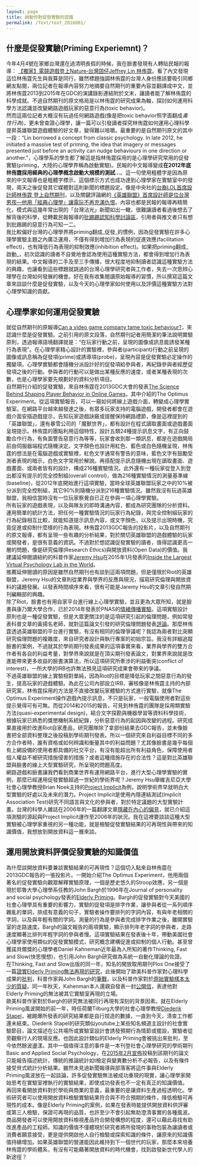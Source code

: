 ```yaml
---
layout: page
title: 啟動你對促發實驗的認識
permalink: /Text/text_2016001/
---
```


## 什麼是促發實驗(Priming Experiemnt)？
今年4月4號在家鄉台灣還在過清明長假的時候，我在臉書發現有人轉貼民報的報導：
[【獨家】電競遊戲登上Nature‐台灣囝仔Jeffrey Lin 林侑霆][1]。看了內文發現這位林侑霆先生與我算是同行，雖然標題強調林侑霆的台灣人身份應該要吸引同鄉網友點閱，兩位記者在報導內容努力地摘要自然期刊的重要內容並翻譯成中文，並將林侑霆2013到2015年在GDC的演講錄影連結附於文末，讓讀者能了解林侑霆的科學成就。不過自然期刊的原文格局是以林侑霆的研究成果為軸，探討如何運用科學方法認識並改變網路遊戲玩家的惡意行為(toxic behavior)。  
然而這兩位記者大概沒有玩過任何網路遊戲(像是把toxic behavior照字面翻成*毒性行為*)，更未曾查證心理學，讓一篇可以引發讀者探究林侑霆如何運用心理科學提昇英雄聯盟遊戲體驗的好文章，變得難以咀嚼。最重要的是自然期刊原文的其中一段：“Lin borrowed a concept from classic psychology. In late 2012, he initiated a massive test of priming, the idea that imagery or messages presented just before an activity can nudge behaviours in one direction or another.”，心理學系的學生都了解這是指林侑霆採用的是心理學研究常用的促發實驗(priming，大陸的心理學界稱為啟動實驗)。民報的中文報導變成**在2012年底林侑霆採用經典的心理學概念啟動大規模的測試...**。這一句使用粗體字是因為原來的中文報導也是粗體字標示，這個標示方式也成功達到心理學家在實驗室中的發現，兩天之後促發其它媒體對這則新聞的標題設定。像是中央社的[台裔LOL首席設計師林侑霆 登上自然期刊][2]，以及關鍵評論網的[《英雄聯盟》首席設計師是位台灣男孩—他用「經典心理學」讓電玩不再充滿仇恨][3]。內容也都是民報的報導再精簡化，模式與這幾年常出現的「台灣沾光」新聞如出一轍，很難讓讀者看過後想去了解背後的科學，從轉載民報報導的[批踢踢認知科學討論區](https://www.ptt.cc/bbs/Cognitive/M.1459772053.A.246.html)，引用者與推文者只有想到批踢踢的惡意行為可知一二。  
我比較偏好台灣的心理學界將priming翻成_促發_的慣例，因為促發實驗在許多心理學實驗主題之內廣泛運用，不僅有得到增加行為表現的促進效應(facilitation effect)，也有降低行為表現的抑制效應(inhibition effect)。如果把priming翻成_啟動_，初次認識的讀者不自覺地會認為使用這種實驗方法，都會得到增加行為表現的結果。中文報導的二手及至三手傳播，很大程度地抑制讀者認識這種實驗方法的興趣，也讓看到這些標題就跳過的台灣心理學研究者與工作者，失去一次思辨心理學在台灣如何發展的機會。好在我有收集閱讀原始報導的習慣，所以撰寫這篇文章來談談什麼是促發實驗，以及今天的心理學家如何使用以及評價這種實驗方法對心理學知識的貢獻。  

## 心理學家如何運用促發實驗
就從自然期刊的原報導[Can a video game company tame toxic behaviour?][4]，來認識什麼是促發實驗。之前引用的原文段落，自然期刊記者用簡潔的筆法說明實驗原則，透過報導語境翻譯就是：“在玩家行動之前，呈現的圖像或訊息能誘發某種行為表現”。在心理學家精心設計的實驗裡，參與者(participant)行動之前呈現的圖像或訊息稱為促發項(prime)或誘導項(probe)，呈現內容是促發實驗必定操作的獨變項，心理學實驗都會隨機分派設計好的促發項給參與者，再紀錄參與者經歷促發項之後的行動。參與者的行動可以是做出某種反應的速度，或者某種表現的次數，也是心理學家要先規劃好的資料分析項目。  
自然期刊介紹的促發實驗，來自林侑霆在2013GDC大會的發表[The Science Behind Shaping Player Behavior in Online Games][5]，其中介紹的The Optimus Experiment。從這項實驗報告，可以一窺如何將線上遊戲介面，轉變成心理學實驗室。在網路平台越來越發達之後，有眾多玩家支持的電腦遊戲，開發者都會在遊戲介面安插遊戲提示，告知玩家遊戲訣竅或提醒保持網路禮節，像是這裡提到的「英雄聯盟」，還有暴雪公司的「魔獸世界」，都有設計在程式讀取畫面或遊戲畫面呈現提示。林侑霆的團點利用這個特性，設計五類24種提示訊息文字，有正向鼓勵合作行為，有負面警告惡意行為等等，玩家會收到那一類訊息，都是在遊戲開局前由伺服器端程式隨機決定。文字顏色也設計用紅色、藍色或白色隨機呈現，林侑霆的想法是在電腦遊戲或實驗裡，紅色文字通常有警告的意味，藍色文字有鼓勵受測者表現的暗示，白色文字常用於解說。再搭配提示訊息隨機出現在讀取畫面、遊戲畫面、或兩者皆有的設計，構成216種實驗情況。此外還有一種玩家從登入到登出都沒有提示的完全控制組(overall control)，做為216種實驗情況的測量基準線(baseline)，從2012年底開始進行這項實驗，當時全球英雄聯盟玩家之中的10%被分派到完全控制組，其它90%則隨機分派到216種實驗情況。雖然我沒有玩過英雄聯盟，我相信當時沒有一位玩家察覺自已正在參與一項心理學實驗。  
所有玩家的遊戲表現，以及與隊友的即時溝通內容，都成為研究團隊的分析資料。運用簡單的統計方法，把任何一種實驗情況的玩家行為紀錄，與完全控制組玩家的行為紀錄相互比較，就能知道提示訊息內容，或文字顏色，以及提示出現時機，究竟促進或抑制什麼樣的行為表現。林侑霆2013GDC報告的投影片，以及自然期刊的原文報導，都有呈現一些有趣的分析結果，對於關切英雄聯盟的遊戲體驗的玩家或開發者，是很有意義的資訊。不過對於想認識促發實驗的讀者，值得認識更高一層的問題，像是研究倫理(Research Ethics)與開放資料(Open Data)的價值。我建議延伸閱讀紐約的科普作家[Jeremy Hsu](https://sciencehsu.com/)在2015年1月發表的[Inside the Largest Virtual Psychology Lab in the World][6]。  
推薦延伸閱讀的原因是雖然自然期刊也有談到這兩項問題，但是僅限於Riot的英雄聯盟，Jeremy Hsu的文章則從業界與學界的反應與現況，描寫研究倫理與開放資料的議題發展。以發表時間順序來看，很有可能是Jaremy Hsu的文章引發自然期刊編輯部的興趣。  
除了Riot，臉書也有用自家平台進行線上心理學實驗，並且更為大眾所知，就是臉書與康乃爾大學合作，已於2014年發表於PNAS的[情緒傳播實驗][12]。這項實驗設計原則也是一種促發實驗，但是大眾更關注的是這項研究引起的倫理問題，例如常發表科普文章的黃揚名老師，就對這篇論文引發的研究倫理問題發表[評論](http://yangminghuang.blogspot.nl/2014/06/blog-post_30.html)。那麼林侑霆透過英雄聯盟的平台進行實驗，有沒有相同的倫理爭議呢？我認為兩者對比突顯研究倫理問題的複雜度，來自研究者設計與執行專案的初始宗旨。我沒有詳細追蹤臉書的案例，不過就其於學術期刊發表成果的這項事實來看，業界與學界的雙方合作者有各自的利益考量，對學界來說就是在頂尖期刊發表論文，對業界來說就是改進能帶來更多收益的臉書演算法，所以這項研究所牽涉的利益衝突(conflict of interest)，一所大學的IRB也許無法預見這項研究成果會帶來的爭議。  
不過英雄聯盟的線上實驗相對單純，因為Riot的目標是降低玩家之間惡意行為的發生，提高玩家的遊戲體驗。為此在公司內部設立IRB，審核像是林侑霆主持的內部研究案，林侑霆採用的方法是不直接改變玩家體驗的方式進行實驗，就像The Optimus Experiment操作遊戲內提示訊息，不只是玩家，一般電腦使用者對這些提示覺得可有可無。而從2014和2015的報告，可見到林侑霆的團隊是採用類實驗方法(quasi-experimental design)，結合文字探勘與機器學習等資料科學技術，根據玩家已熟悉的獎懲機制系統紀錄，分析惡意行為的起因與改變的過程。研究成果直接用於改進Riot自家產品，研究團隊除了拿部份結果去GDC報告，並未像臉書把全部資料整理之後投稿到學術期刊發表。所以一個研究來自利益目標不同的多方合作者時，誰有資格或如何辨識和衡量其中的利益問題？尤其像臉書是幾乎每個有上網設備的使用者都具備的社交平台，有沒有能超出所有利益角色，保障使用者個人權益不被研究措施侵害的措施？或者這種措施存在的合法性？這是對比英雄聯盟與臉書的線上大型實驗研究，所呈現的問題高度。   
網路遊戲和臉書讓我們看到商業世界有運用網路平台，進行大型心理學實驗的實例，那麼已經運用促發實驗超過一世紀的學術界呢？Jeremy Hsu舉維吉尼亞大學社會心理學教授Brian Noek主持的[Project Implicit](https://implicit.harvard.edu/implicit/research/)為例，說明學術界早就明白大型實驗的好處以及未來的潛力。Project Implicit是使用內隱連結測試(Implicit Association Test)研究不同語言與文化的參與者，對於特定議題的大型實驗計畫。台灣的科學人雜誌在2006年的一篇翻譯文章[隱藏在內心的偏見][13]，就已介紹這項測驗的源起與Project Implicit運作至2006年的狀況。我在這裡要談談這種大型實驗被心理學家重視的另一種功能，就是檢驗促發實驗結果的可再現性與帶來的知識價值，我想放到開放資料這一層來談。  

## 運用開放資料評價促發實驗的知識價值
為什麼談開放資料要兼談實驗結果的可再現性？這個切入點來自林侑霆在2013GDC報告的一張投影片。一開始介紹The Optimus Experiment，他用兩個著名的促發實驗向觀眾解釋實驗原理，一個是歷史悠久的Stroop效應，另一個是現於耶魯大學心理學系任教的John Bargh於1996年在Journal of personality and social psychology發表的[Elderly Priming][7]。Bargh的促發實驗對今天美國的社會心理學具有重要的影響力，實驗的促發項是排字作業，讓參與者從一系列順序雜亂的單詞，排成有意義的句子，實驗者操作要排列的字詞內容，有與年老相關的字詞，以及與年輕有關的字詞。測量的行為是參與者完成排字作業之後，離開實驗室的走路速度。Bargh的論文報告的兩項實驗，顯示排列年老字詞的參與者，走路速度顯著比排列年輕字詞的參與者慢。這項實驗結果在發表後十年，帶動美國社會心理學家使用類似的促發實驗模式，研究概念建構促進或抑制的個人行動。甚至曾獲諾貝爾獎的心理學者Daniel Kahneman近年最為人所知的著作Thinking, Fast and Slow(快思慢想)，也引用John Bargh研究做為系統一自動化理論的佐證。  
在Thinking, Fast and Slow出版的同一年，知名的開放取用期刊Plos One接受了一篇[證實Elderly Priming無法再現的研究][8]，此後開始了歐美科普作家對心理科學成果的[批判][10]，科普作家與John Bargh的[筆戰][11]，以及科普作家對於[原始實驗樣本太少的質疑][9]。同一年秋天，Kahenman本人還親自發表一封[公開信][14]，表達他對Elderly Priming的無法被其它實驗室再現的立場。  
歐美科普作家對於Bargh的研究無法被同行再現有深刻的背景因素。就在Elderly Priming風波開始的前一年，時任荷蘭Tilburg大學的社會心理學教授[Diederik Stapel](https://en.wikipedia.org/wiki/Diederik_Stapel)，被踢爆所發表的研究結果都是自行捏造的數據，一直到今天，清查工作都還未結束。Diederik Stapel的研究類似youtube上某些知名頻道主設計的社會實驗節目，論文描述在公共場所或實驗室設計會誘發預期行為情節或擺設，實驗者從旁觀察行人的現場反應。也因此設計類似的Elderly Priming會被挑出來批判，至今依然餘波盪漾。其中一個值得注意的事件是一本刊登社會心理學研究的學術期刊Basic and Applied Social Psychology，在[2015年2月宣佈][15]投稿到該期刊的論文只能報告描述統計，傳統的推論統計如t檢定與變異數分析不必報告，以及有條件接受貝式統計分析結果。雖然未見過新聞報導與部落客將這件事與Elderly Priming風波放在一起談論，許多促發實驗無法被成功重現的現實，讓心理學家開始思考在實驗室裡執行的實驗結果，即使成功發表也不一定有真正的知識價值。  
再回來看開放資料對於學術與商業的意義，最重要的是讓資料生產過程透明化。學術研究者可以使用開放資料檢驗實驗結果符合與不符合預期的條件，降低檢驗可再現性的成本。像是Elderly Priming的案例，如果在發表時能提供開放資料供評審或第三人檢驗，保證可再現的品質，也許至少不會引起無助澄清事實的各種風波。商品開發者可以使用開放資料檢視產品符合開發構想的程度，還可以藉此尋找有助改進產品的工程師。知識的價值不僅體現於研究者將所發現的事物包裝為讓讀者或消費者願意接受，更是提供開啟他人自行檢驗或探索知識的條件，讓原來的知識價值持續增加。如果英雄聯盟的營運能因此維持到下一個世代的玩家，那麼本來培養林侑霆的學術體系，有沒有可能藉著開放資料的時代機會，找到啟發新世代學人的新途徑？

[1]: http://www.peoplenews.tw/news/b1aa9871-c210-4182-a64f-fafa1f042c97

[2]: http://www.cna.com.tw/news/ahel/201604070232-1.aspx

[3]: http://www.thenewslens.com/post/308152/

[4]: http://www.nature.com/news/can-a-video-game-company-tame-toxic-behaviour-1.19647

[5]: http://gdcvault.com/play/1017940/The-Science-Behind-Shaping-Player

[6]: https://backchannel.com/inside-the-largest-virtual-psychology-lab-in-the-world-7c0d2c43cda5#.ae9ffdaug

[7]: http://www.ncbi.nlm.nih.gov/pubmed?cmd=Search&doptcmdl=Citation&defaultField=Title%20Word&term=Bargh%5Bauthor%5D%20AND%20Automaticity%20of%20social%20behavior%3A%20direct%20effects%20of%20trait%20construct%20and%20stereotype-activation%20on%20action.

[8]: http://journals.plos.org/plosone/article?id=10.1371/journal.pone.0029081#pone.0029081-Bargh1

[9]: https://hardsci.wordpress.com/2012/03/12/some-reflections-on-the-bargh-doyen-elderly-walking-priming-brouhaha/

[10]: http://blogs.discovermagazine.com/notrocketscience/2012/01/18/primed-by-expectations-%E2%80%93-why-a-classic-psychology-experiment-isn%E2%80%99t-what-it-seemed/#.VwoQRGh95eU

[11]: https://www.psychologytoday.com/blog/the-natural-unconscious/201205/priming-effects-replicate-just-fine-thanks

[12]: http://www.pnas.org/content/111/24/8788.full.pdf

[13]: http://sa.ylib.com/MagCont.aspx?Unit=columns&id=880

[14]: http://www.nature.com/news/nobel-laureate-challenges-psychologists-to-clean-up-their-act-1.11535

[15]: http://www.tandfonline.com/doi/abs/10.1080/01973533.2015.1012991
